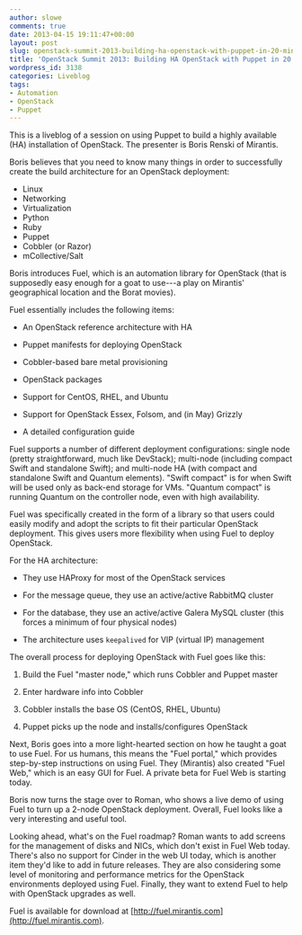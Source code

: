 ```yaml
---
author: slowe
comments: true
date: 2013-04-15 19:11:47+00:00
layout: post
slug: openstack-summit-2013-building-ha-openstack-with-puppet-in-20-minutes
title: 'OpenStack Summit 2013: Building HA OpenStack with Puppet in 20 Minutes'
wordpress_id: 3138
categories: Liveblog
tags:
- Automation
- OpenStack
- Puppet
---
```


This is a liveblog of a session on using Puppet to build a highly available (HA) installation of OpenStack. The presenter is Boris Renski of Mirantis.

Boris believes that you need to know many things in order to successfully create the build architecture for an OpenStack deployment:

* Linux
* Networking
* Virtualization
* Python
* Ruby
* Puppet
* Cobbler (or Razor)
* mCollective/Salt

Boris introduces Fuel, which is an automation library for OpenStack (that is supposedly easy enough for a goat to use---a play on Mirantis' geographical location and the Borat movies).

Fuel essentially includes the following items:

* An OpenStack reference architecture with HA

* Puppet manifests for deploying OpenStack

* Cobbler-based bare metal provisioning

* OpenStack packages

* Support for CentOS, RHEL, and Ubuntu

* Support for OpenStack Essex, Folsom, and (in May) Grizzly

* A detailed configuration guide

Fuel supports a number of different deployment configurations: single node (pretty straightforward, much like DevStack); multi-node (including compact Swift and standalone Swift); and multi-node HA (with compact and standalone Swift and Quantum elements). "Swift compact" is for when Swift will be used only as back-end storage for VMs. "Quantum compact" is running Quantum on the controller node, even with high availability.

Fuel was specifically created in the form of a library so that users could easily modify and adopt the scripts to fit their particular OpenStack deployment. This gives users more flexibility when using Fuel to deploy OpenStack.

For the HA architecture:

* They use HAProxy for most of the OpenStack services

* For the message queue, they use an active/active RabbitMQ cluster

* For the database, they use an active/active Galera MySQL cluster (this forces a minimum of four physical nodes)

* The architecture uses `keepalived` for VIP (virtual IP) management

The overall process for deploying OpenStack with Fuel goes like this:

1. Build the Fuel "master node," which runs Cobbler and Puppet master

2. Enter hardware info into Cobbler

3. Cobbler installs the base OS (CentOS, RHEL, Ubuntu)

4. Puppet picks up the node and installs/configures OpenStack

Next, Boris goes into a more light-hearted section on how he taught a goat to use Fuel. For us humans, this means the "Fuel portal," which provides step-by-step instructions on using Fuel. They (Mirantis) also created "Fuel Web," which is an easy GUI for Fuel. A private beta for Fuel Web is starting today.

Boris now turns the stage over to Roman, who shows a live demo of using Fuel to turn up a 2-node OpenStack deployment. Overall, Fuel looks like a very interesting and useful tool.

Looking ahead, what's on the Fuel roadmap? Roman wants to add screens for the management of disks and NICs, which don't exist in Fuel Web today. There's also no support for Cinder in the web UI today, which is another item they'd like to add in future releases. They are also considering some level of monitoring and performance metrics for the OpenStack environments deployed using Fuel. Finally, they want to extend Fuel to help with OpenStack upgrades as well.

Fuel is available for download at [http://fuel.mirantis.com](http://fuel.mirantis.com).
